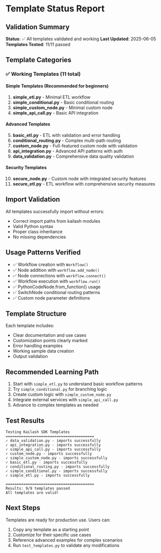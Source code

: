 # Template Status Report

## Validation Summary
**Status**: ✅ All templates validated and working
**Last Updated**: 2025-06-05
**Templates Tested**: 11/11 passed

## Template Categories

### ✅ Working Templates (11 total)

#### Simple Templates (Recommended for beginners)
1. **simple_etl.py** - Minimal ETL workflow
2. **simple_conditional.py** - Basic conditional routing
3. **simple_custom_node.py** - Minimal custom node
4. **simple_api_call.py** - Basic API integration

#### Advanced Templates
5. **basic_etl.py** - ETL with validation and error handling
6. **conditional_routing.py** - Complex multi-path routing
7. **custom_node.py** - Full-featured custom node with validation
8. **api_integration.py** - Advanced API patterns with auth
9. **data_validation.py** - Comprehensive data quality validation

#### Security Templates
10. **secure_node.py** - Custom node with integrated security features
11. **secure_etl.py** - ETL workflow with comprehensive security measures

## Import Validation
All templates successfully import without errors:
- Correct import paths from kailash modules
- Valid Python syntax
- Proper class inheritance
- No missing dependencies

## Usage Patterns Verified
- ✅ Workflow creation with `Workflow()`
- ✅ Node addition with `workflow.add_node()`
- ✅ Node connections with `workflow.connect()`
- ✅ Workflow execution with `workflow.run()`
- ✅ PythonCodeNode.from_function() usage
- ✅ SwitchNode conditional routing patterns
- ✅ Custom node parameter definitions

## Template Structure
Each template includes:
- Clear documentation and use cases
- Customization points clearly marked
- Error handling examples
- Working sample data creation
- Output validation

## Recommended Learning Path
1. Start with `simple_etl.py` to understand basic workflow patterns
2. Try `simple_conditional.py` for branching logic
3. Create custom logic with `simple_custom_node.py`
4. Integrate external services with `simple_api_call.py`
5. Advance to complex templates as needed

## Test Results
```
Testing Kailash SDK Templates
========================================
✓ data_validation.py - imports successfully
✓ api_integration.py - imports successfully
✓ simple_api_call.py - imports successfully
✓ custom_node.py - imports successfully
✓ simple_custom_node.py - imports successfully
✓ basic_etl.py - imports successfully
✓ conditional_routing.py - imports successfully
✓ simple_conditional.py - imports successfully
✓ simple_etl.py - imports successfully

========================================
Results: 9/9 templates passed
All templates are valid!
```

## Next Steps
Templates are ready for production use. Users can:
1. Copy any template as a starting point
2. Customize for their specific use cases
3. Reference advanced examples for complex scenarios
4. Run `test_templates.py` to validate any modifications
